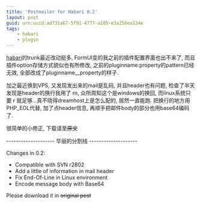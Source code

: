 ```yaml
---
title: 'Postmailer for Habari 0.2'
layout: post
guid: urn:uuid:ad731a67-5f91-4777-a105-e3a256ea134e
tags:
    - habari
    - plugin
---
```


[habari](http://habariproject.org/)的trunk最近改动挺多, FormUI变的我之前的插件配置界面也出不来了, 而且插件option存储方式貌似也有所修改, 之前的pluginname:property的pattern已经无效, 全部改成了pluginname__property的样子. 

加之最近换到VPS, 又发现发出来的mail是乱码, 并且header也有问题, 检查了半天发现是header的换行我用了 rn, 众所周知这个是windows的换回, 而linux系统只要 r 就足够...真不晓得dreamhost上是怎么配的, 居然一直能跑. 把换行的地方用PHP_EOL代替, 加了点header信息, 再顺手把邮件body的部分也用base64编码了.

很简单的小修正, 下载请至<del>原文</del>

-------------------- 华丽的分割线 --------------------

Changes in 0.2:

  * Compatible with SVN r2802
  * Add a little of information in mail header
  * Fix End-Of-Line in Linux environment
  * Encode message body with Base64

Please download it in <del>original post</del>

